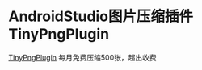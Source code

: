 AndroidStudio图片压缩插件TinyPngPlugin
==========
<a href="https://github.com/lsjwzh/TinyPngPlugin">TinyPngPlugin</a>
每月免费压缩500张，超出收费